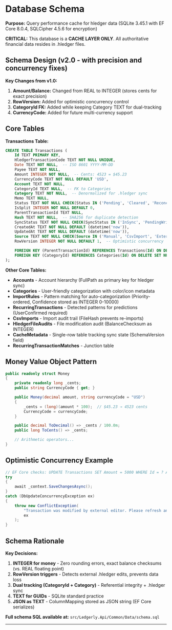 # Database Schema

**Purpose:** Query performance cache for hledger data (SQLite 3.45.1 with EF Core 8.0.4, SQLCipher 4.5.6 for encryption)

**CRITICAL:** This database is a **CACHE LAYER ONLY**. All authoritative financial data resides in .hledger files.

## Schema Design (v2.0 - with precision and concurrency fixes)

**Key Changes from v1.0:**
1. **Amount/Balance:** Changed from REAL to INTEGER (stores cents for exact precision)
2. **RowVersion:** Added for optimistic concurrency control
3. **CategoryId FK:** Added while keeping Category TEXT for dual-tracking
4. **CurrencyCode:** Added for future multi-currency support

## Core Tables

**Transactions Table:**
```sql
CREATE TABLE Transactions (
    Id TEXT PRIMARY KEY,
    HledgerTransactionCode TEXT NOT NULL UNIQUE,
    Date TEXT NOT NULL,  -- ISO 8601 YYYY-MM-DD
    Payee TEXT NOT NULL,
    Amount INTEGER NOT NULL,  -- Cents: 4523 = $45.23
    CurrencyCode TEXT NOT NULL DEFAULT 'USD',
    Account TEXT NOT NULL,
    CategoryId TEXT NULL,  -- FK to Categories
    Category TEXT NOT NULL,  -- Denormalized for .hledger sync
    Memo TEXT NULL,
    Status TEXT NOT NULL CHECK(Status IN ('Pending', 'Cleared', 'Reconciled')),
    IsSplit INTEGER NOT NULL DEFAULT 0,
    ParentTransactionId TEXT NULL,
    Hash TEXT NOT NULL,  -- SHA256 for duplicate detection
    SyncStatus TEXT NOT NULL CHECK(SyncStatus IN ('InSync', 'PendingWrite', 'WriteError', 'ConflictDetected')),
    CreatedAt TEXT NOT NULL DEFAULT (datetime('now')),
    UpdatedAt TEXT NOT NULL DEFAULT (datetime('now')),
    Source TEXT NOT NULL CHECK(Source IN ('Manual', 'CsvImport', 'ExternalEdit')),
    RowVersion INTEGER NOT NULL DEFAULT 1,  -- Optimistic concurrency

    FOREIGN KEY (ParentTransactionId) REFERENCES Transactions(Id) ON DELETE CASCADE,
    FOREIGN KEY (CategoryId) REFERENCES Categories(Id) ON DELETE SET NULL
);
```

**Other Core Tables:**
- **Accounts** - Account hierarchy (FullPath as primary key for hledger sync)
- **Categories** - User-friendly categorization with color/icon metadata
- **ImportRules** - Pattern matching for auto-categorization (Priority-ordered, Confidence stored as INTEGER 0-10000)
- **RecurringTransactions** - Detected patterns for predictions (UserConfirmed required)
- **CsvImports** - Import audit trail (FileHash prevents re-imports)
- **HledgerFileAudits** - File modification audit (BalanceChecksum as INTEGER)
- **CacheMetadata** - Single-row table tracking sync state (SchemaVersion field)
- **RecurringTransactionMatches** - Junction table

## Money Value Object Pattern

```csharp
public readonly struct Money
{
    private readonly long _cents;
    public string CurrencyCode { get; }

    public Money(decimal amount, string currencyCode = "USD")
    {
        _cents = (long)(amount * 100);  // $45.23 → 4523 cents
        CurrencyCode = currencyCode;
    }

    public decimal ToDecimal() => _cents / 100.0m;
    public long ToCents() => _cents;

    // Arithmetic operators...
}
```

## Optimistic Concurrency Example

```csharp
// EF Core checks: UPDATE Transactions SET Amount = 5000 WHERE Id = ? AND RowVersion = ?
try
{
    await _context.SaveChangesAsync();
}
catch (DbUpdateConcurrencyException ex)
{
    throw new ConflictException(
        "Transaction was modified by external editor. Please refresh and try again.",
        ex
    );
}
```

## Schema Rationale

**Key Decisions:**
1. **INTEGER for money** - Zero rounding errors, exact balance checksums (vs. REAL floating point)
2. **RowVersion triggers** - Detects external .hledger edits, prevents data loss
3. **Dual tracking (CategoryId + Category)** - Referential integrity + .hledger sync
4. **TEXT for GUIDs** - SQLite standard practice
5. **JSON as TEXT** - ColumnMapping stored as JSON string (EF Core serializes)

**Full schema SQL available at:** `src/Ledgerly.Api/Common/Data/schema.sql`

---
